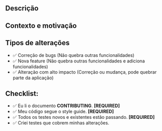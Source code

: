 <!--- Informe um resumo das alterações que foram efetuadas no título acima -->

## Descrição
<!--- Descreva em detalhes sua modificação -->

## Contexto e motivação
<!--- Por que essas alterações foram necessárias? Quais problema elas resolveram? -->
<!--- Se essa alteração corrige alguma issue, insira o link da issue aqui. (#numero-da-issue) -->

## Tipos de alterações
<!--- Que tipo de mudanças seu código apresenta? -->
<!--- Remova todas as linhas que não foram aplicadas. -->
- ✅ Correção de bugs (Não quebra outras funcionalidades)
- ✅ Nova feature (Não quebra outras funcionalidades e adiciona funcionalidades)
- ✅ Alteração com alto impacto (Correção ou mudança, pode quebrar parte da aplicação)

## Checklist:
<!--- Verifique todos os pontos. -->
<!--- Novamente, remova todas as linhas que não foram aplicadas. -->
<!--- Pull Requests que não atenderem todos os [REQUIRED] provavelmente não serão aceitos -->

- ✅ Eu li o documento **CONTRIBUTING**. **[REQUIRED]**
- ✅ Meu código segue o style guide. **[REQUIRED]**
- ✅ Todos os testes novos e existentes estão passando. **[REQUIRED]**
- ✅ Criei testes que cobrem minhas alterações.
